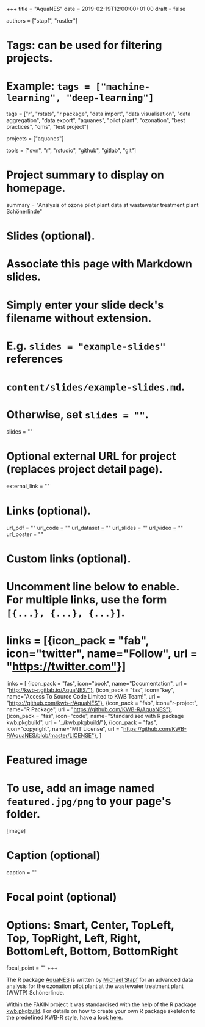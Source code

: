 +++
title = "AquaNES"
date = 2019-02-19T12:00:00+01:00
draft = false


authors = ["stapf", "rustler"]

# Tags: can be used for filtering projects.
# Example: `tags = ["machine-learning", "deep-learning"]`
tags = ["r", "rstats", "r package", "data import", "data visualisation", "data aggregation", "data export", "aquanes", "pilot plant", "ozonation", "best practices", "qms", "test project"]

projects = ["aquanes"]

tools = ["svn", "r", "rstudio", "github", "gitlab", "git"]

# Project summary to display on homepage.
summary = "Analysis of ozone pilot plant data at wastewater treatment plant Schönerlinde"

# Slides (optional).
#   Associate this page with Markdown slides.
#   Simply enter your slide deck's filename without extension.
#   E.g. `slides = "example-slides"` references 
#   `content/slides/example-slides.md`.
#   Otherwise, set `slides = ""`.
slides = ""

# Optional external URL for project (replaces project detail page).
external_link = ""

# Links (optional).
url_pdf = ""
url_code = ""
url_dataset = ""
url_slides = ""
url_video = ""
url_poster = ""

# Custom links (optional).
#   Uncomment line below to enable. For multiple links, use the form `[{...}, {...}, {...}]`.
# links = [{icon_pack = "fab", icon="twitter", name="Follow", url = "https://twitter.com"}]
links = [
{icon_pack = "fas", icon="book", name="Documentation", url = "http://kwb-r.gitlab.io/AquaNES/"},
{icon_pack = "fas", icon="key", name="Access To Source Code Limited to KWB Team!", url = "https://github.com/kwb-r/AquaNES"},
{icon_pack = "fab", icon="r-project", name="R Package", url = "https://github.com/KWB-R/AquaNES"},
{icon_pack = "fas", icon="code", name="Standardised with R package kwb.pkgbuild", url = "../kwb.pkgbuild/"},
{icon_pack = "fas", icon="copyright", name="MIT License", url = "https://github.com/KWB-R/AquaNES/blob/master/LICENSE"},
]

# Featured image
# To use, add an image named `featured.jpg/png` to your page's folder. 
[image]
  # Caption (optional)
  caption = ""

  # Focal point (optional)
  # Options: Smart, Center, TopLeft, Top, TopRight, Left, Right, BottomLeft, Bottom, BottomRight
  focal_point = ""
+++

The R package [AquaNES](https://github.com/KWB-R/AquaNES) is written by [Michael Stapf](../../authors/stapf/) for an advanced data analysis for the ozonation pilot plant 
at the wastewater treatment plant (WWTP) Schönerlinde.

Within the FAKIN project it was standardised with the help of the R package
[kwb.pkgbuild](../kwb.pkgbuild/). For details on how to create your own R 
package skeleton to the predefined KWB-R style, have a look [here](../kwb.pkgbuild/).